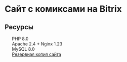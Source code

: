 # Сайт с комиксами на Bitrix
## Ресурсы
<style>
li {
    list-style-type: none;
}
</style>

<ul>
    <li>PHP 8.0</li>
    <li>Apache 2.4 + Nginx 1.23</li>
    <li>MySQL 8.0</li>
    <li><a href="">Резервная копия сайта</a></li>
</ul>